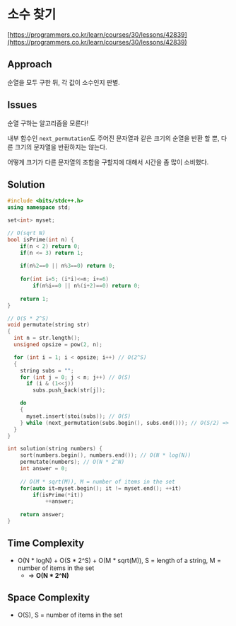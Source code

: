 # 소수 찾기

[https://programmers.co.kr/learn/courses/30/lessons/42839](https://programmers.co.kr/learn/courses/30/lessons/42839)

## Approach
순열을 모두 구한 뒤, 각 값이 소수인지 판별.

## Issues 
순열 구하는 알고리즘을 모른다! 

내부 함수인 `next_permutation`도 주어진 문자열과 같은 크기의 순열을 반환 할 뿐, 다른 크기의 문자열을 반환하지는 않는다. 

어떻게 크기가 다른 문자열의 조합을 구할지에 대해서 시간을 좀 많이 소비했다. 

## Solution
```cpp
#include <bits/stdc++.h>
using namespace std;

set<int> myset;

// O(sqrt N)
bool isPrime(int n) {
    if(n < 2) return 0;
    if(n <= 3) return 1;
    
    if(n%2==0 || n%3==0) return 0;
    
    for(int i=5; (i*i)<=n; i+=6)
        if(n%i==0 || n%(i+2)==0) return 0;
    
    return 1;
}

// O(S * 2^S)
void permutate(string str)
{
  int n = str.length();
  unsigned opsize = pow(2, n);

  for (int i = 1; i < opsize; i++) // O(2^S)
  {
    string subs = "";
    for (int j = 0; j < n; j++) // O(S)
      if (i & (1<<j))
        subs.push_back(str[j]);

    do
    {
      myset.insert(stoi(subs)); // O(S)
    } while (next_permutation(subs.begin(), subs.end())); // O(S/2) => O(S)
  }
}

int solution(string numbers) {
    sort(numbers.begin(), numbers.end()); // O(N * log(N))
    permutate(numbers); // O(N * 2^N)
    int answer = 0;
    
    // O(M * sqrt(M)), M = number of items in the set
    for(auto it=myset.begin(); it != myset.end(); ++it)
        if(isPrime(*it)) 
            ++answer;
    
    return answer;
}
```

## Time Complexity
- O(N * logN) + O(S * 2^S) + O(M * sqrt(M)),  S = length of a string, M = number of items in the set
  + => **O(N * 2^N)**
  
## Space Complexity
- O(S), S = number of items in the set
